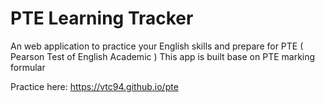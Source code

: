 # PTE Learning Tracker

An web application to practice your English skills and prepare for PTE ( Pearson Test of English Academic )
This app is built base on PTE marking formular

Practice here: https://vtc94.github.io/pte
